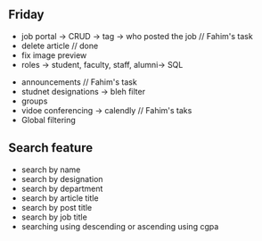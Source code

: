 ## Friday 
* job portal -> CRUD -> tag -> who posted the job // Fahim's task
* delete article // done
* fix image preview
* roles -> student, faculty, staff, alumni-> SQL


<!-- // saturday -->
* announcements  // Fahim's task
* studnet designations -> bleh filter 
* groups 
* vidoe conferencing -> calendly // Fahim's taks
* Global filtering

## Search feature
* search by name
* search by designation
* search by department
* search by article title
* search by post title
* search by job title
* searching using descending or ascending using cgpa
